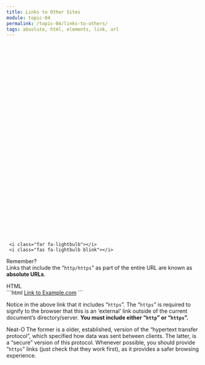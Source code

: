 ```yaml
---
title: Links to Other Sites
module: topic-04
permalink: /topic-04/links-to-others/
tags: absolute, html, elements, link, url
---
```


<div class="divider-heading"></div>


<div class="container-row">
  <div class="lightbulb">
     <svg viewBox='0 0 64 64'>
       <g>
         <line x1='32' y1='16' x2='32' y2='0' />
         <line x1='41.40' y1='19.05' x2='50.80' y2='6.11' />
         <line x1='47.21' y1='27.05' x2='62.43' y2='22.11' />
         <line x1='47.21' y1='36.94' x2='62.43' y2='41.88' />
         <line x1='16.78' y1='36.94' x2='1.56' y2='41.88' />
         <line x1='16.78' y1='27.05' x2='1.56' y2='22.11' />
         <line x1='22.59' y1='19.05' x2='13.19' y2='6.11' />
       </g>
     </svg>

     <i class="far fa-lightbulb"></i>
     <i class="fas fa-lightbulb blink"></i>
  </div>
  <p><span class="remember-text">Remember?</span><br/>
  Links that include the “<code>http/https</code>” as part of the entire URL are known as <b>absolute URLs</b>.</p>
</div>


<div id="code-heading">HTML</div>
```html
<a href="https://example.com" target="_blank">Link to Example.com</a>
```


Notice in the above link that it includes “`https`”. The “`https`” is required to signify to the browser that this is an ‘external’ link outside of the current document’s directory/server. **You must include either “`http`” or “`https`”.**

<span class="label label-success">Neat-O</span> The former is a older, established, version of the “hypertext transfer protocol”, which specified how data was sent between clients. The latter, is a “secure” version of this protocol. Whenever possible, you should provide “`https`” links (just check that they work first), as it provides a safer browsing experience.


<div class="codepen-embed">
  <p data-height="400" data-theme-id="30567" data-slug-hash="zEwMLb" data-default-tab="html,result" data-user="Media-Ed-Online" data-pen-title="External HTML Links" class="codepen"></p>
</div>
